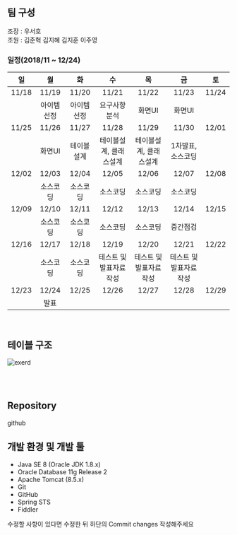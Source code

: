 <h2>팀 구성</h2>
조장 : 우서호 <br>
조원 : 김준혁 김지혜 김지훈 이주영 <br>

### 일정(2018/11 ~ 12/24)
| 일 |	 월 	| 화 | 수	| 목 | 금 | 토 |
| :--: | :--: | :--: | :--: | :--: | :--: | :--: |
| 11/18 |	11/19 | 11/20 | 11/21 |	11/22 |	11/23 |	11/24 |
| |아이템선정 |	아이템선정	| 요구사항 분석	 | 화면UI	 | 화면UI	| | 
| 11/25 |	11/26 |	11/27	| 11/28 |	11/29 |	11/30 |	12/01 |
| | 화면UI | 테이블설계 | 테이블설계, 클래스설계 | 테이블설계, 클래스설계 | 1차발표, 소스코딩 | |
| 12/02 |	12/03 |	12/04 |	12/05 |	12/06 |	12/07 |	12/08 |
| |	소스코딩	| 소스코딩	| 소스코딩	| 소스코딩	| 소스코딩 | |
| 12/09 |	12/10 | 12/11 |	12/12 |	12/13 |	12/14 |	12/15 |
| |	소스코딩 |	소스코딩 |	소스코딩 |	소스코딩 |	중간점검 | |
| 12/16 |	12/17 |	12/18	| 12/19	| 12/20	| 12/21	| 12/22 |
| | 소스코딩	 | 소스코딩	|  테스트 및 발표자료작성 | 테스트 및 발표자료작성 | 테스트 및 발표자료작성 | |
| 12/23 |	12/24 |	12/25 |	12/26 |	12/27 |	12/28	| 12/29 |
| |	발표	|	
<br>
<h2>테이블 구조</h2>

![exerd](https://user-images.githubusercontent.com/45252191/49428302-03eb6800-f7e9-11e8-9be1-d4c18be19af5.JPG)

<br>
<br>
<h2>Repository</h2>
github<br>

<h2>개발 환경 및 개발 툴</h2>
<ul>
  <li>Java SE 8 (Oracle JDK 1.8.x)</li>
  <li>Oracle Database 11g Release 2</li>
  <li>Apache Tomcat (8.5.x)</li>
  <li>Git</li>
  <li>GitHub</li>
  <li>Spring STS</li>
  <li>Fiddler</li>
</ul>
수정할 사항이 있다면 수정한 뒤 하단의 Commit changes 작성해주세요
